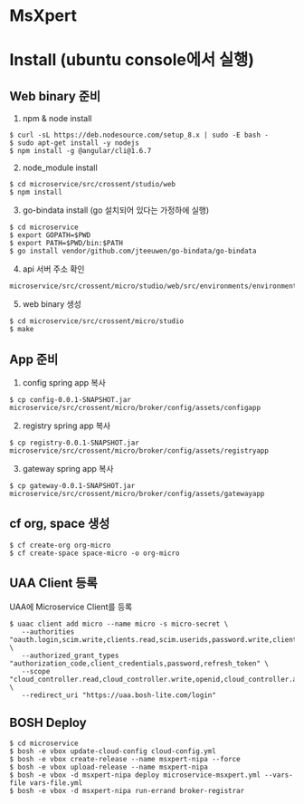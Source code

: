 # MsXpert

# Install (ubuntu console에서 실행)

## Web binary 준비
1. npm & node install
```
$ curl -sL https://deb.nodesource.com/setup_8.x | sudo -E bash -
$ sudo apt-get install -y nodejs
$ npm install -g @angular/cli@1.6.7
```

2. node_module install
```
$ cd microservice/src/crossent/studio/web
$ npm install
```

3. go-bindata install (go 설치되어 있다는 가정하에 실행)
```
$ cd microservice
$ export GOPATH=$PWD
$ export PATH=$PWD/bin:$PATH
$ go install vendor/github.com/jteeuwen/go-bindata/go-bindata
```

4. api 서버 주소 확인
```
microservice/src/crossent/micro/studio/web/src/environments/environment.prod.ts
```

5. web binary 생성
```
$ cd microservice/src/crossent/micro/studio
$ make
```

## App 준비
1. config spring app 복사
```
$ cp config-0.0.1-SNAPSHOT.jar microservice/src/crossent/micro/broker/config/assets/configapp
```

2. registry spring app 복사
```
$ cp registry-0.0.1-SNAPSHOT.jar microservice/src/crossent/micro/broker/config/assets/registryapp
```

3. gateway spring app 복사
```
$ cp gateway-0.0.1-SNAPSHOT.jar microservice/src/crossent/micro/broker/config/assets/gatewayapp
```

## cf org, space 생성
```
$ cf create-org org-micro
$ cf create-space space-micro -o org-micro
```

## UAA Client 등록

UAA에 Microservice Client를 등록
```
$ uaac client add micro --name micro -s micro-secret \
   --authorities "oauth.login,scim.write,clients.read,scim.userids,password.write,clients.secret,clients.write,uaa.admin,scim.read,doppler.firehose" \
   --authorized_grant_types "authorization_code,client_credentials,password,refresh_token" \
   --scope "cloud_controller.read,cloud_controller.write,openid,cloud_controller.admin,scim.read,scim.write,doppler.firehose,uaa.user,routing.router_groups.read,uaa.admin,password.write" \
   --redirect_uri "https://uaa.bosh-lite.com/login"
```


## BOSH Deploy
```
$ cd microservice
$ bosh -e vbox update-cloud-config cloud-config.yml
$ bosh -e vbox create-release --name msxpert-nipa --force
$ bosh -e vbox upload-release --name msxpert-nipa
$ bosh -e vbox -d msxpert-nipa deploy microservice-msxpert.yml --vars-file vars-file.yml
$ bosh -e vbox -d msxpert-nipa run-errand broker-registrar
```

